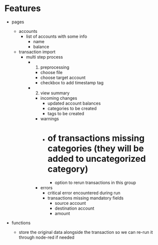 # Features

- pages
  - accounts
    - list of accounts with some info
      - name
      - balance
  - transaction import
    - multi step process
      - 1. preprocessing
        - choose file
        - choose target account
        - checkbox to add timestamp tag
      - 2. view summary
        - incoming changes
          - updated account balances
          - categories to be created
          - tags to be created
        - warnings
          - # of transactions missing categories (they will be added to uncategorized category)
            - option to rerun transactions in this group
        - errors
          - critical error encountered during run
          - transactions missing mandatory fields
            - source account
            - destination account
            - amount

- functions
  - store the original data alongside the transaction so we can re-run it through node-red if needed
